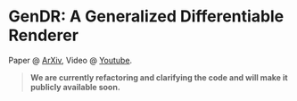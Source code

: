 # GenDR: A Generalized Differentiable Renderer

Paper @ [ArXiv](https://arxiv.org/abs/2204.13845),
Video @ [Youtube](https://youtu.be/p-ZCcUWzriE).

> **We are currently refactoring and clarifying the code and will make it publicly available soon.**
